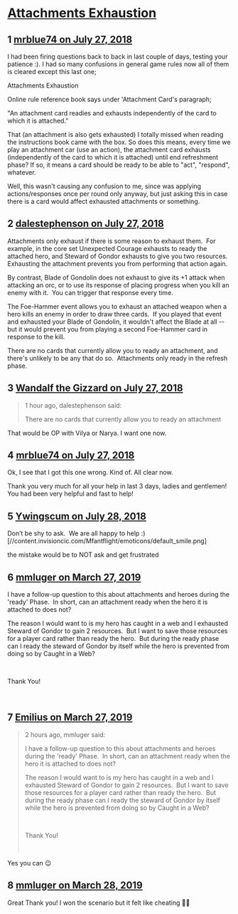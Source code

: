 # [Attachments Exhaustion](https://community.fantasyflightgames.com/topic/279833-attachments-exhaustion/)

## 1 [mrblue74 on July 27, 2018](https://community.fantasyflightgames.com/topic/279833-attachments-exhaustion/?do=findComment&comment=3417239)

I had been firing questions back to back in last couple of days, testing your patience :). I had so many confusions in general game rules now all of them is cleared except this last one;

Attachments Exhaustion

Online rule reference book says under 'Attachment Card's paragraph;

"An attachment card readies and exhausts independently of the card to which it is attached."

That (an attachment is also gets exhausted) I totally missed when reading the instructions book came with the box. So does this means, every time we play an attachment car (use an action), the attachment card exhausts (independently of the card to which it is attached) until end refreshment phase? If so, it means a card should be ready to be able to "act", "respond", whatever.

Well, this wasn't causing any confusion to me, since was applying actions/responses once per round only anyway, but just asking this in case there is a card would affect exhausted attachments or something.

## 2 [dalestephenson on July 27, 2018](https://community.fantasyflightgames.com/topic/279833-attachments-exhaustion/?do=findComment&comment=3417302)

Attachments only exhaust if there is some reason to exhaust them.  For example, in the core set Unexpected Courage exhausts to ready the attached hero, and Steward of Gondor exhausts to give you two resources.  Exhausting the attachment prevents you from performing that action again.

By contrast, Blade of Gondolin does not exhaust to give its +1 attack when attacking an orc, or to use its response of placing progress when you kill an enemy with it.  You can trigger that response every time.

The Foe-Hammer event allows you to exhaust an attached weapon when a hero kills an enemy in order to draw three cards.  If you played that event and exhausted your Blade of Gondolin, it wouldn't affect the Blade at all -- but it would prevent you from playing a second Foe-Hammer card in response to the kill.

There are no cards that currently allow you to ready an attachment, and there's unlikely to be any that do so.  Attachments only ready in the refresh phase.

## 3 [Wandalf the Gizzard on July 27, 2018](https://community.fantasyflightgames.com/topic/279833-attachments-exhaustion/?do=findComment&comment=3417501)

> 1 hour ago, dalestephenson said:
> 
> There are no cards that currently allow you to ready an attachme﻿nt

That would be OP with Vilya or Narya. I want one now.

## 4 [mrblue74 on July 27, 2018](https://community.fantasyflightgames.com/topic/279833-attachments-exhaustion/?do=findComment&comment=3417623)

Ok, I see that I got this one wrong. Kind of. All clear now.

Thank you very much for all your help in last 3 days, ladies and gentlemen! You had been very helpful and fast to help!

## 5 [Ywingscum on July 28, 2018](https://community.fantasyflightgames.com/topic/279833-attachments-exhaustion/?do=findComment&comment=3418595)

Don’t be shy to ask.  We are all happy to help :) [//content.invisioncic.com/Mfantflight/emoticons/default_smile.png]

the mistake would be to NOT ask and get frustrated 

## 6 [mmluger on March 27, 2019](https://community.fantasyflightgames.com/topic/279833-attachments-exhaustion/?do=findComment&comment=3658910)

I have a follow-up question to this about attachments and heroes during the 'ready' Phase.  In short, can an attachment ready when the hero it is attached to does not?

The reason I would want to is my hero has caught in a web and I exhausted Steward of Gondor to gain 2 resources.  But I want to save those resources for a player card rather than ready the hero.  But during the ready phase can I ready the steward of Gondor by itself while the hero is prevented from doing so by Caught in a Web?

 

Thank You!

 

## 7 [Emilius on March 27, 2019](https://community.fantasyflightgames.com/topic/279833-attachments-exhaustion/?do=findComment&comment=3659075)

> 2 hours ago, mmluger said:
> 
> I have a follow-up question to this about attachments and heroes during the 'ready' Phase.  In short, can an attachment ready when the hero it is attached to does not?
> 
> The reason I would want to is my hero has caught in a web and I exhausted Steward of Gondor to gain 2 resources.  But I want to save those resources for a player card rather than ready the hero.  But during the ready phase can I ready the steward of Gondor by itself while the hero is prevented from doing so by Caught in a Web?
> 
>  
> 
> Thank You!
> 
>  

Yes you can 😉

## 8 [mmluger on March 28, 2019](https://community.fantasyflightgames.com/topic/279833-attachments-exhaustion/?do=findComment&comment=3659848)

Great Thank you! I won the scenario but it felt like cheating 🤷‍♂️

